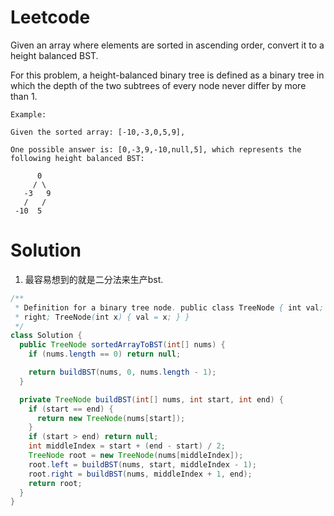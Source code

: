 # Leetcode

Given an array where elements are sorted in ascending order, convert it to a height balanced BST.

For this problem, a height-balanced binary tree is defined as a binary tree in which the depth of the two subtrees of every node never differ by more than 1.

```
Example:

Given the sorted array: [-10,-3,0,5,9],

One possible answer is: [0,-3,9,-10,null,5], which represents the following height balanced BST:

      0
     / \
   -3   9
   /   /
 -10  5

```
# Solution

1. 最容易想到的就是二分法来生产bst.
```java
/**
 * Definition for a binary tree node. public class TreeNode { int val; TreeNode left; TreeNode
 * right; TreeNode(int x) { val = x; } }
 */
class Solution {
  public TreeNode sortedArrayToBST(int[] nums) {
    if (nums.length == 0) return null;

    return buildBST(nums, 0, nums.length - 1);
  }

  private TreeNode buildBST(int[] nums, int start, int end) {
    if (start == end) {
      return new TreeNode(nums[start]);
    }
    if (start > end) return null;
    int middleIndex = start + (end - start) / 2;
    TreeNode root = new TreeNode(nums[middleIndex]);
    root.left = buildBST(nums, start, middleIndex - 1);
    root.right = buildBST(nums, middleIndex + 1, end);
    return root;
  }
}

```
